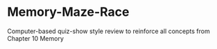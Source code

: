 # Memory-Maze-Race
Computer-based quiz-show style review to reinforce all concepts from Chapter 10 Memory 
